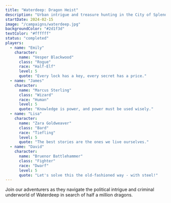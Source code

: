 ```yaml
---
title: "Waterdeep: Dragon Heist"
description: "Urban intrigue and treasure hunting in the City of Splendors"
startDate: 2024-02-15
image: "/campaigns/waterdeep.jpg"
backgroundColor: "#2d1f3d"
textColor: "#ffffff"
status: "completed"
players:
  - name: "Emily"
    character:
      name: "Vesper Blackwood"
      class: "Rogue"
      race: "Half-Elf"
      level: 5
      quote: "Every lock has a key, every secret has a price."
  - name: "James"
    character:
      name: "Marcus Sterling"
      class: "Wizard"
      race: "Human"
      level: 5
      quote: "Knowledge is power, and power must be used wisely."
  - name: "Lisa"
    character:
      name: "Zara Goldweaver"
      class: "Bard"
      race: "Tiefling"
      level: 5
      quote: "The best stories are the ones we live ourselves."
  - name: "David"
    character:
      name: "Bruenor Battlehammer"
      class: "Fighter"
      race: "Dwarf"
      level: 5
      quote: "Let's solve this the old-fashioned way - with steel!"
---
```


Join our adventurers as they navigate the political intrigue and criminal underworld of Waterdeep in search of half a million dragons.